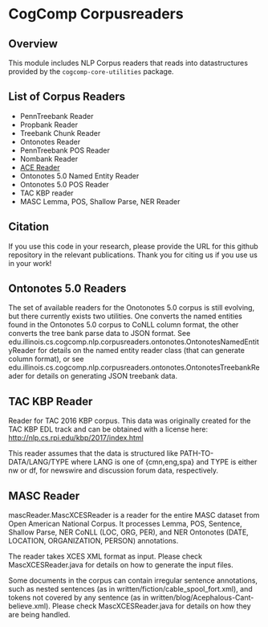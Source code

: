 # CogComp Corpusreaders

## Overview

This module includes NLP Corpus readers that reads into datastructures
provided by the `cogcomp-core-utilities` package.

## List of Corpus Readers
  - PennTreebank Reader
  - Propbank Reader
  - Treebank Chunk Reader
  - Ontonotes Reader
  - PennTreebank POS Reader
  - Nombank Reader
  - [ACE Reader](doc/ACEReader.md) 
  - Ontonotes 5.0 Named Entity Reader
  - Ontonotes 5.0 POS Reader
  - TAC KBP reader
  - MASC Lemma, POS, Shallow Parse, NER Reader

## Citation

If you use this code in your research, please provide the URL for this github repository in the relevant publications.
Thank you for citing us if you use us in your work! 

## Ontonotes 5.0 Readers

The set of available readers for the Onotonotes 5.0 corpus is still evolving, but there currently exists two utilities.
One converts the named entities found in the Ontonotes 5.0 corpus to CoNLL column format, the other converts the 
tree bank parse data to JSON format. See edu.illinois.cs.cogcomp.nlp.corpusreaders.ontonotes.OntonotesNamedEntityReader
for details on the named entity reader class (that can generate column format), or see
edu.illinois.cs.cogcomp.nlp.corpusreaders.ontonotes.OntonotesTreebankReader for details on generating JSON treebank 
data. 

## TAC KBP Reader

Reader for TAC 2016 KBP corpus. This data was originally created for the TAC KBP EDL track and can be obtained with a
license here: http://nlp.cs.rpi.edu/kbp/2017/index.html

This reader assumes that the data is structured like PATH-TO-DATA/LANG/TYPE where LANG is one of {cmn,eng,spa} and TYPE
is either nw or df, for newswire and discussion forum data, respectively.

## MASC Reader

mascReader.MascXCESReader is a reader for the entire MASC dataset from Open American National Corpus.
It processes Lemma, POS, Sentence, Shallow Parse, NER CoNLL (LOC, ORG, PER),
and NER Ontonotes (DATE, LOCATION, ORGANIZATION, PERSON) annotations.

The reader takes XCES XML format as input.
Please check MascXCESReader.java for details on how to generate the input files.

Some documents in the corpus can contain irregular sentence annotations,
such as nested sentences (as in written/fiction/cable_spool_fort.xml),
and tokens not covered by any sentence (as in written/blog/Acephalous-Cant-believe.xml).
Please check MascXCESReader.java for details on how they are being handled.
